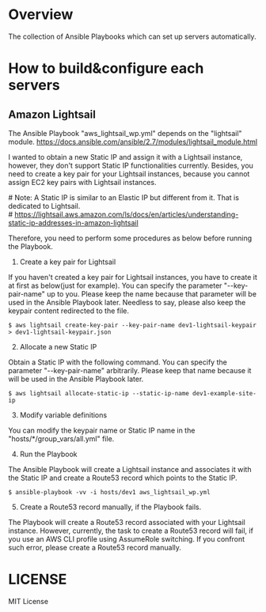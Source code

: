 # Overview
The collection of Ansible Playbooks which can set up servers automatically.

# How to build&configure each servers

## Amazon Lightsail 
The Ansible Playbook "aws_lightsail_wp.yml" depends on the "lightsail" module.
https://docs.ansible.com/ansible/2.7/modules/lightsail_module.html

I wanted to obtain a new Static IP and assign it with a Lightsail instance, however, they don't support Static IP functionalities currently.
Besides, you need to create a key pair for your Lightsail instances, because you cannot assign EC2 key pairs with Lightsail instances.  

\# Note: A Static IP is similar to an Elastic IP but different from it. That is dedicated to Lightsail.  
\# https://lightsail.aws.amazon.com/ls/docs/en/articles/understanding-static-ip-addresses-in-amazon-lightsail


Therefore, you need to perform some procedures as below before running the Playbook.

1. Create a key pair for Lightsail

If you haven't created a key pair for Lightsail instances, you have to create it at first as below(just for example).
You can specify the parameter "--key-pair-name" up to you. Please keep the name because that parameter will be used in the Ansible Playbook later.
Needless to say, please also keep the keypair content redirected to the file.
```
$ aws lightsail create-key-pair --key-pair-name dev1-lightsail-keypair > dev1-lightsail-keypair.json
```

2. Allocate a new Static IP

Obtain a Static IP with the following command. You can specify the parameter "--key-pair-name" arbitrarily.
Please keep that name because it will be used in the Ansible Playbook later.

```
$ aws lightsail allocate-static-ip --static-ip-name dev1-example-site-ip
```

3. Modify variable definitions

You can modify the keypair name or Static IP name in the "hosts/\*/group_vars/all.yml" file.

4. Run the Playbook

The Ansible Playbook will create a Lightsail instance and associates it with the Static IP and create a Route53 record which points to the Static IP.

```
$ ansible-playbook -vv -i hosts/dev1 aws_lightsail_wp.yml 
```

5. Create a Route53 record manually, if the Playbook fails.

The Playbook will create a Route53 record associated with your Lightsail instance.
However, currently, the task to create a Route53 record will fail, if you use an AWS CLI profile using AssumeRole switching.
If you confront such error, please create a Route53 record manually.


# LICENSE
MIT License  


